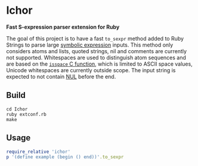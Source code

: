 # Ichor
**Fast S-expression parser extension for Ruby**

The goal of this project is to have a fast ``to_sexpr`` method added to Ruby Strings to parse large [symbolic expression](https://en.wikipedia.org/wiki/S-expression) inputs.
This method only considers atoms and lists, quoted strings, nil and comments are currently not supported.
Whitespaces are used to distinguish atom sequences and are based on the [``isspace`` C function](https://www.cplusplus.com/reference/cctype/isspace/), which is limited to ASCII space values, Unicode whitespaces are currently outside scope.
The input string is expected to not contain [NUL](https://en.wikipedia.org/wiki/Null_character) before the end.

## Build

```Shell
cd Ichor
ruby extconf.rb
make
```

## Usage

```Ruby
require_relative 'ichor'
p '(define example (begin () end))'.to_sexpr
```